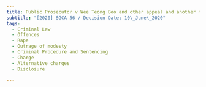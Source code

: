 ```yaml
---
title: Public Prosecutor v Wee Teong Boo and other appeal and another matter
subtitle: "[2020] SGCA 56 / Decision Date: 10\_June\_2020"
tags:
  - Criminal Law
  - Offences
  - Rape
  - Outrage of modesty
  - Criminal Procedure and Sentencing
  - Charge
  - Alternative charges
  - Disclosure

---
```

